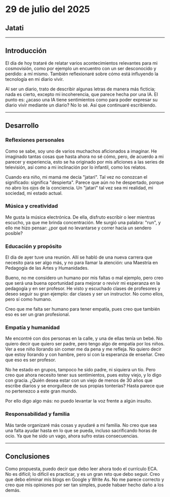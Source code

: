 # 29 de julio del 2025  
## Jatati  

---

## Introducción  
El día de hoy trataré de relatar varios acontecimientos relevantes para mi cosmovisión, como por ejemplo un encuentro con un ser desconocido y perdido: a mí mismo. También reflexionaré sobre cómo está influyendo la tecnología en mi diario vivir.  

Al ser un diario, trato de describir algunas letras de manera más ficticia; nada es cierto, excepto mi incoherencia, que parece hecha por una IA. El punto es: ¿acaso una IA tiene sentimientos como para poder expresar su diario vivir mediante un diario? No lo sé. Así que continuaré escribiendo.  

---

## Desarrollo  

### Reflexiones personales  
Como se sabe, soy uno de varios muchachos aficionados a imaginar. He imaginado tantas cosas que hasta ahora no sé cómo, pero, de acuerdo a mi parecer y experiencia, esto se ha originado por mis aficiones a las series de televisión, así como a mi inclinación por lo infantil, como los relatos.  

Cuando era niño, mi mamá me decía "jatari". Tal vez no conozcan el significado: significa "despierta". Parece que aún no he despertado, porque no abro los ojos de la conciencia. Un "jatari" tal vez sea mi realidad, mi sociedad, mi estado actual.  

### Música y creatividad  
Me gusta la música electrónica. De ella, disfruto escribir o leer mientras escucho, ya que me brinda concentración. Me surgió una palabra: "run", y ello me hizo pensar: ¿por qué no levantarse y correr hacia un sendero posible?  

### Educación y propósito  
El día de ayer tuve una reunión. Allí se habló de una nueva carrera que necesito para ser algo más, y no para llamar la atención: una Maestría en Pedagogía de las Artes y Humanidades.  

Bueno, no me considero un humano por mis faltas o mal ejemplo, pero creo que será una buena oportunidad para mejorar o revivir mi esperanza en la pedagogía y en ser profesor. He visto y escuchado clases de profesores y deseo seguir su gran ejemplo: dar clases y ser un instructor. No como ellos, pero sí como humano.  

Creo que me falta ser humano para tener empatía, pues creo que también eso es ser un gran profesional.  

### Empatía y humanidad  
Me encontré con dos personas en la calle, y una de ellas tenía un bebé. No quiero decir que quiero ser padre, pero tengo algo de empatía por los niños. Ver a ese niño llorando sin comer me da pena y me refleja. No quiero decir que estoy llorando y con hambre, pero sí con la esperanza de enseñar. Creo que eso es ser profesor.  

No he estado en grupos, tampoco he sido padre, ni siquiera un tío. Pero creo que ahora necesito tener sus sentimientos, pues estoy viejo, y lo digo con gracia. ¿Quién desea estar con un viejo de menos de 30 años que escribe diarios y se enorgullece de sus propias tonterías? Hasta parece que no pertenezco a este gran mundo.  

Por ello digo algo más: no puedo levantar la voz frente a algún insulto.  

### Responsabilidad y familia  
Más tarde organizaré más cosas y ayudaré a mi familia. No creo que sea una falta ayudar hasta en lo que se pueda, incluso sacrificando horas de ocio. Ya que he sido un vago, ahora sufro estas consecuencias.  

---

## Conclusiones  
Como propuesta, puedo decir que debo leer ahora todo el currículo ECA. No es difícil; lo difícil es practicar, y es un gran reto que debo seguir. Creo que debo eliminar mis blogs en Google y Write As. No me parece correcto y creo que mis opiniones por ser tan simples, puede habaer hecho daño a los demás. 



